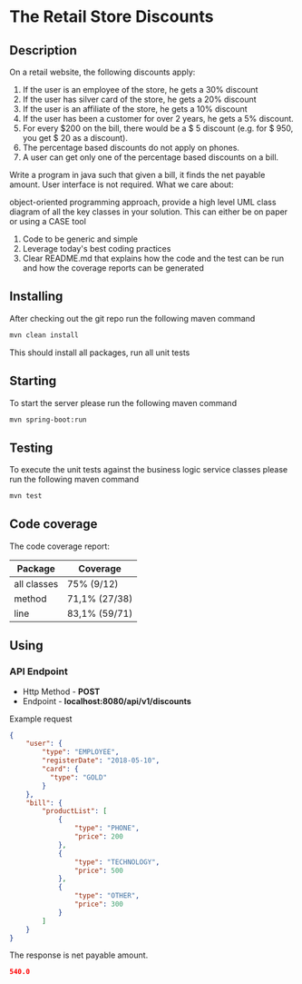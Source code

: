 # The Retail Store Discounts

## Description

On a retail website, the following discounts apply:
1. If the user is an employee of the store, he gets a 30% discount
2. If the user has silver card of the store, he gets a 20% discount
3. If the user is an affiliate of the store, he gets a 10% discount
4. If the user has been a customer for over 2 years, he gets a 5% discount.
5. For every $200 on the bill, there would be a $ 5 discount (e.g. for $ 950, you get $ 20
   as a discount).
6. The percentage based discounts do not apply on phones.
7. A user can get only one of the percentage based discounts on a bill.

Write a program in java such that given a bill, it finds the net payable amount. User interface is not required. What we care about:

object-oriented programming approach, provide a high level UML class diagram of all the key classes in your solution. This can either be on paper or using a CASE tool
1. Code to be generic and simple
2. Leverage today's best coding practices
3. Clear README.md that explains how the code and the test can be run and how the
   coverage reports can be generated


## Installing

After checking out the git repo run the following maven command

```bash
mvn clean install
```

This should install all packages, run all unit tests

## Starting

To start the server please run the following maven command

```bash
mvn spring-boot:run
```


## Testing

To execute the unit tests against the business logic service classes please run the following maven command

```bash
mvn test
```

## Code coverage

The code coverage report:


| Package     | Coverage      |
|-------------|---------------|
| all classes | 75% (9/12)    |
| method      | 71,1% (27/38) |
| line        | 83,1% (59/71) | 


## Using

### API Endpoint

* Http Method - **POST**
* Endpoint - **localhost:8080/api/v1/discounts**

Example request

```json
{
    "user": {
        "type": "EMPLOYEE",
        "registerDate": "2018-05-10",
        "card": {
          "type": "GOLD"
        }
    },
    "bill": {
        "productList": [
            {
                "type": "PHONE",
                "price": 200
            },
            {
                "type": "TECHNOLOGY",
                "price": 500
            },
            {
                "type": "OTHER",
                "price": 300
            }
        ]
    }
}

```

The response is net payable amount.

```json
540.0
```
